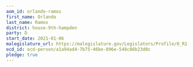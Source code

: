 ```yaml
---
aom_id: orlando-ramos
first_name: Orlando
last_name: Ramos
district: house-9th-hampden
party: D
start_date: 2021-01-06
malegislature_url: https://malegislature.gov/Legislators/Profile/O_R1
ocd_id: ocd-person/a1a94ad4-7b75-46be-896e-548c86b23d0c
pledge: true
---
```


